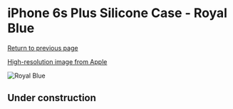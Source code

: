 # iPhone 6s Plus Silicone Case - Royal Blue

[Return to previous page](/iphone_6)

[High-resolution image from Apple](https://store.storeimages.cdn-apple.com/8756/as-images.apple.com/is/MM6E2?wid=4500&hei=4500&fmt=png)

<div style="width: 512px"><img src="/almost_uncompressed/MM6E2.webp" alt="Royal Blue"></div>

## Under construction
